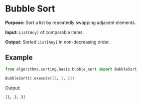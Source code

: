 # Bubble Sort

**Purpose:** Sort a list by repeatedly swapping adjacent elements.

**Input:** `List[Any]` of comparable items.

**Output:** Sorted `List[Any]` in non-decreasing order.

## Example
```python
from algorithms.sorting.basic.bubble_sort import BubbleSort

BubbleSort().execute([3, 1, 2])
```
Output:
```
[1, 2, 3]
```
